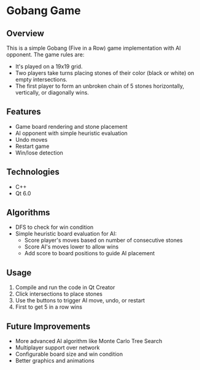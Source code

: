 # Gobang Game

## Overview

This is a simple Gobang (Five in a Row) game implementation with AI opponent. The game rules are:

- It's played on a 19x19 grid. 
- Two players take turns placing stones of their color (black or white) on empty intersections.
- The first player to form an unbroken chain of 5 stones horizontally, vertically, or diagonally wins.

## Features

- Game board rendering and stone placement
- AI opponent with simple heuristic evaluation
- Undo moves
- Restart game
- Win/lose detection

## Technologies

- C++ 
- Qt 6.0

## Algorithms

- DFS to check for win condition
- Simple heuristic board evaluation for AI:
  - Score player's moves based on number of consecutive stones
  - Score AI's moves lower to allow wins
  - Add score to board positions to guide AI placement

## Usage

1. Compile and run the code in Qt Creator
2. Click intersections to place stones
3. Use the buttons to trigger AI move, undo, or restart
4. First to get 5 in a row wins

## Future Improvements

- More advanced AI algorithm like Monte Carlo Tree Search
- Multiplayer support over network
- Configurable board size and win condition
- Better graphics and animations
